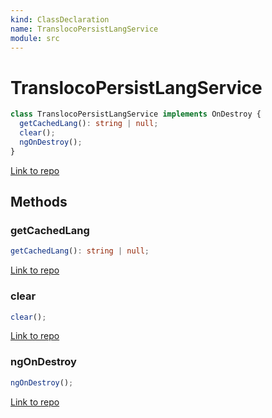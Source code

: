 ```yaml
---
kind: ClassDeclaration
name: TranslocoPersistLangService
module: src
---
```


# TranslocoPersistLangService

```ts
class TranslocoPersistLangService implements OnDestroy {
  getCachedLang(): string | null;
  clear();
  ngOnDestroy();
}
```

[Link to repo](https://github.com/ngneat/transloco/blob/master/projects/ngneat/transloco-persist-lang/src/lib/persist-lang.service.ts#L18-L84)

## Methods

### getCachedLang

```ts
getCachedLang(): string | null;
```

[Link to repo](https://github.com/ngneat/transloco/blob/master/projects/ngneat/transloco-persist-lang/src/lib/persist-lang.service.ts#L35-L37)

### clear

```ts
clear();
```

[Link to repo](https://github.com/ngneat/transloco/blob/master/projects/ngneat/transloco-persist-lang/src/lib/persist-lang.service.ts#L39-L41)

### ngOnDestroy

```ts
ngOnDestroy();
```

[Link to repo](https://github.com/ngneat/transloco/blob/master/projects/ngneat/transloco-persist-lang/src/lib/persist-lang.service.ts#L80-L82)
